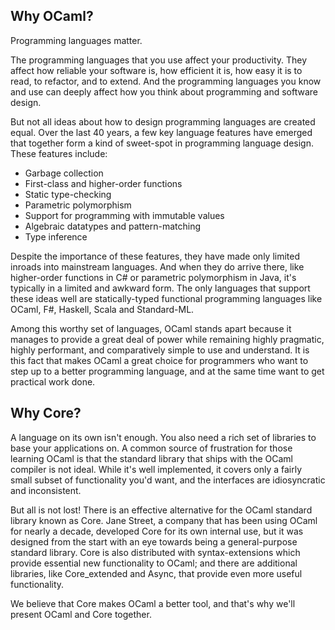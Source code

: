 ## Why OCaml?

Programming languages matter.

The programming languages that you use affect your productivity.  They
affect how reliable your software is, how efficient it is, how easy it
is to read, to refactor, and to extend.  And the programming languages
you know and use can deeply affect how you think about programming and
software design.

But not all ideas about how to design programming languages are
created equal.  Over the last 40 years, a few key language features
have emerged that together form a kind of sweet-spot in programming
language design.  These features include:

- Garbage collection
- First-class and higher-order functions
- Static type-checking
- Parametric polymorphism
- Support for programming with immutable values
- Algebraic datatypes and pattern-matching
- Type inference

Despite the importance of these features, they have made only limited
inroads into mainstream languages. And when they do arrive there, like
higher-order functions in C# or parametric polymorphism in Java, it's
typically in a limited and awkward form.  The only languages that
support these ideas well are statically-typed functional programming
languages like OCaml, F#, Haskell, Scala and Standard-ML.

Among this worthy set of languages, OCaml stands apart because it
manages to provide a great deal of power while remaining highly
pragmatic, highly performant, and comparatively simple to use and
understand.  It is this fact that makes OCaml a great choice for
programmers who want to step up to a better programming language, and
at the same time want to get practical work done.

## Why Core?

A language on its own isn't enough.  You also need a rich set of
libraries to base your applications on.  A common source of
frustration for those learning OCaml is that the standard library that
ships with the OCaml compiler is not ideal.  While it's well
implemented, it covers only a fairly small subset of functionality
you'd want, and the interfaces are idiosyncratic and inconsistent.

But all is not lost!  There is an effective alternative for the OCaml
standard library known as Core.  Jane Street, a company that has been
using OCaml for nearly a decade, developed Core for its own internal
use, but it was designed from the start with an eye towards being a
general-purpose standard library.  Core is also distributed with
syntax-extensions which provide essential new functionality to OCaml;
and there are additional libraries, like Core_extended and Async, that
provide even more useful functionality.

We believe that Core makes OCaml a better tool, and that's why we'll
present OCaml and Core together.

